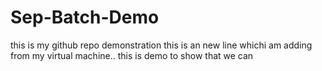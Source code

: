 # Sep-Batch-Demo
this is my github repo demonstration
this is an new line whichi am adding from my virtual machine..
this is demo to show that we can
